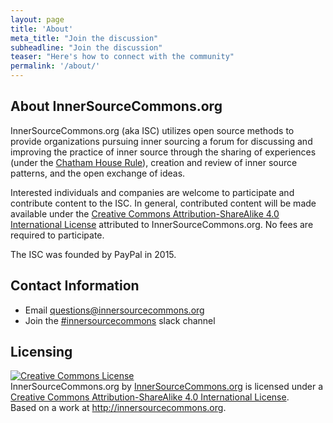 ```yaml
---
layout: page
title: 'About'
meta_title: "Join the discussion"
subheadline: "Join the discussion"
teaser: "Here's how to connect with the community"
permalink: '/about/'
---
```


## About InnerSourceCommons.org
InnerSourceCommons.org (aka ISC) utilizes open source methods to provide organizations pursuing inner sourcing a forum for discussing and improving the practice of inner source through the sharing of experiences (under the [Chatham House Rule](https://www.chathamhouse.org/about/chatham-house-rule)), creation and review of inner source patterns, and the open exchange of ideas.

Interested individuals and companies are welcome to participate and contribute content to the ISC. In general, contributed content will be made available under the [Creative Commons Attribution-ShareAlike 4.0 International License](http://creativecommons.org/licenses/by-sa/4.0/) attributed to InnerSourceCommons.org. No fees are required to participate.

The ISC was founded by PayPal in 2015.

## Contact Information
* Email <questions@innersourcecommons.org>
* Join the [#innersourcecommons](https://isc-inviter.herokuapp.com/) slack channel

## Licensing
<a rel="license" href="http://creativecommons.org/licenses/by-sa/4.0/"><img alt="Creative Commons License" style="border-width:0" src="https://i.creativecommons.org/l/by-sa/4.0/88x31.png" /></a><br /><span xmlns:dct="http://purl.org/dc/terms/" href="http://purl.org/dc/dcmitype/Text" property="dct:title" rel="dct:type">InnerSourceCommons.org</span> by <a xmlns:cc="http://creativecommons.org/ns#" href="http://innersourcecommons.org" property="cc:attributionName" rel="cc:attributionURL">InnerSourceCommons.org</a> is licensed under a <a rel="license" href="http://creativecommons.org/licenses/by-sa/4.0/">Creative Commons Attribution-ShareAlike 4.0 International License</a>.<br />Based on a work at <a xmlns:dct="http://purl.org/dc/terms/" href="http://innersourcecommons.org" rel="dct:source">http://innersourcecommons.org</a>.
